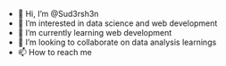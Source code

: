 - 👋 Hi, I’m @Sud3rsh3n
- 👀 I’m interested in data science and web development
- 🌱 I’m currently learning web development
- 💞️ I’m looking to collaborate on data analysis learnings
- 📫 How to reach me 

<!---
Sud3rsh3n/Sud3rsh3n is a ✨ special ✨ repository because its `README.md` (this file) appears on your GitHub profile.
You can click the Preview link to take a look at your changes.
--->
